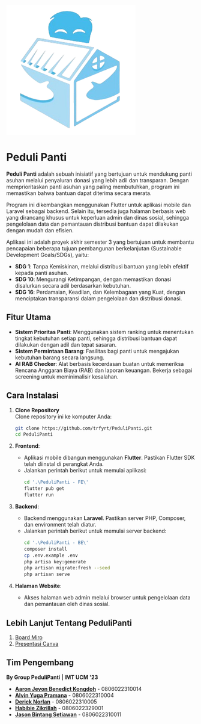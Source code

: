![Peduli Panti Logo](https://github.com/trfyrt/PeduliPanti/blob/main/PeduliPanti%20-%20FE/assets/img/pedulipanti.png)  
# Peduli Panti  

**Peduli Panti** adalah sebuah inisiatif yang bertujuan untuk mendukung panti asuhan melalui penyaluran donasi yang lebih adil dan transparan. Dengan memprioritaskan panti asuhan yang paling membutuhkan, program ini memastikan bahwa bantuan dapat diterima secara merata.  

Program ini dikembangkan menggunakan Flutter untuk aplikasi mobile dan Laravel sebagai backend. Selain itu, tersedia juga halaman berbasis web yang dirancang khusus untuk keperluan admin dan dinas sosial, sehingga pengelolaan data dan pemantauan distribusi bantuan dapat dilakukan dengan mudah dan efisien.  

Aplikasi ini adalah proyek akhir semester 3 yang bertujuan untuk membantu pencapaian beberapa tujuan pembangunan berkelanjutan (Sustainable Development Goals/SDGs), yaitu:  
- **SDG 1**: Tanpa Kemiskinan, melalui distribusi bantuan yang lebih efektif kepada panti asuhan.  
- **SDG 10**: Mengurangi Ketimpangan, dengan memastikan donasi disalurkan secara adil berdasarkan kebutuhan.  
- **SDG 16**: Perdamaian, Keadilan, dan Kelembagaan yang Kuat, dengan menciptakan transparansi dalam pengelolaan dan distribusi donasi.  

## Fitur Utama  
- **Sistem Prioritas Panti**: Menggunakan sistem ranking untuk menentukan tingkat kebutuhan setiap panti, sehingga distribusi bantuan dapat dilakukan dengan adil dan tepat sasaran.  
- **Sistem Permintaan Barang**: Fasilitas bagi panti untuk mengajukan kebutuhan barang secara langsung.  
- **AI RAB Checker**: Alat berbasis kecerdasan buatan untuk memeriksa Rencana Anggaran Biaya (RAB) dan laporan keuangan. Bekerja sebagai screening untuk meminimalisir kesalahan. 

## Cara Instalasi  
1. **Clone Repository**  
   Clone repository ini ke komputer Anda:  
   ```bash
   git clone https://github.com/trfyrt/PeduliPanti.git
   cd PeduliPanti
   ```

2. **Frontend**:  
   - Aplikasi mobile dibangun menggunakan **Flutter**. Pastikan Flutter SDK telah diinstal di perangkat Anda.  
   - Jalankan perintah berikut untuk memulai aplikasi:  
     ```bash
     cd '.\PeduliPanti - FE\'
     flutter pub get
     flutter run
     ```  

3. **Backend**:  
   - Backend menggunakan **Laravel**. Pastikan server PHP, Composer, dan environment telah diatur.
   - Jalankan perintah berikut untuk memulai server backend:  
     ```bash
     cd '.\PeduliPanti - BE\'
     composer install
     cp .env.example .env
     php artisa key:generate
     php artisan migrate:fresh --seed
     php artisan serve
     ```  

4. **Halaman Website**:  
   - Akses halaman web admin melalui browser untuk pengelolaan data dan pemantauan oleh dinas sosial.

## Lebih Lanjut Tentang **PeduliPanti**
1. [Board Miro](https://miro.com/app/board/uXjVLFhK5Xc=/)
2. [Presentasi Canva](https://www.canva.com/design/DAGc61XmmNM/GoK7CKIxDid5JfY4FRMHow/edit?utm_content=DAGc61XmmNM&utm_campaign=designshare&utm_medium=link2&utm_source=sharebutton)

## Tim Pengembang  
**By Group PeduliPanti | IMT UCM '23**  
- **[Aaron Jevon Benedict Kongdoh](https://github.com/trfyrt)** - 0806022310014
- **[Alvin Yuga Pramana](https://github.com/bigbosspramana)** - 0806022310004  
- **[Derick Norlan](https://github.com/Dericknorlan)** - 0806022310005  
- **[Habibie Zikrillah](https://github.com/habibiezkrillh)** - 0806022329001  
- **[Jason Bintang Setiawan](https://github.com/Jasonbs1)** - 0806022310011  
